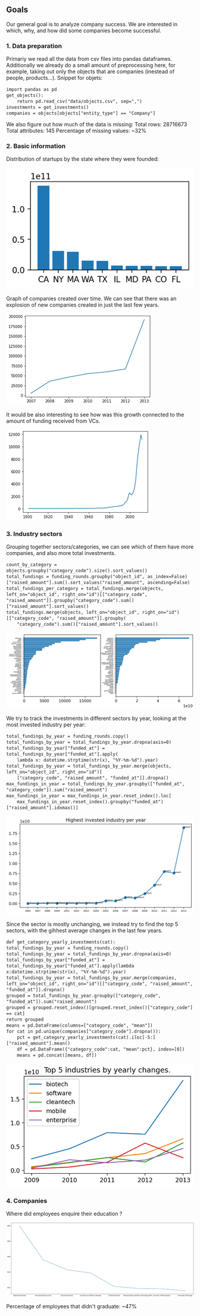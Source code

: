## Goals
Our general goal is to analyze company success. We are interested in which, why, and how did some companies become successful.
### 1. Data preparation
Primariy we read all the data from csv files into pandas dataframes. Additionally we already do a small amount of preprocessing here, for example, taking out only the objects that are companies (inestead of people, products...). Snippet for objets:

    import pandas as pd
    get_objects():
        return pd.read_csv("data/objects.csv", sep=",")
    investments = get_investments()
    companies = objects[objects["entity_type"] == "Company"]

We also figure out how much of the data is missing:
Total rows: 28716673
Total attributes: 145
Percentage of missing values: ~32%

### 2. Basic information
Distribution of startups by the state where they were founded:

![Locations](/images/location_bar.png)

Graph of companies created over time. We can see that there was an explosion of new companies created in just the last few years.

![Companies_time](/images/companies_over_time.png)

It would be also interesting to see how was this growth connected to the amount of funding received from VCs.

![Investment_time](/images/investment_over_time.png)

### 3. Industry sectors
Grouping together sectors/categories, we can see which of them have more companies, and also more total investments.

    count_by_category = objects.groupby("category_code").size().sort_values()
    total_fundings = funding_rounds.groupby("object_id", as_index=False)["raised_amount"].sum().sort_values("raised_amount", ascending=False)
    total_fundings_per_category = total_fundings.merge(objects, left_on="object_id", right_on="id")[["category_code", "raised_amount"]].groupby("category_code").sum()["raised_amount"].sort_values()
    total_fundings.merge(objects, left_on="object_id", right_on="id")[["category_code", "raised_amount"]].groupby(
        "category_code").sum()["raised_amount"].sort_values()

![total_comp_investments](/images/total_comp_investments.png)

We try to track the investments in different sectors by year, looking at the most invested industry per year:

    total_fundings_by_year = funding_rounds.copy()
    total_fundings_by_year = total_fundings_by_year.dropna(axis=0)
    total_fundings_by_year["funded_at"] = total_fundings_by_year["funded_at"].apply(
        lambda x: datetime.strptime(str(x), "%Y-%m-%d").year)
    total_fundings_by_year = total_fundings_by_year.merge(objects, left_on="object_id", right_on="id")[
        ["category_code", "raised_amount", "funded_at"]].dropna()
    max_fundings_in_year = total_fundings_by_year.groupby(["funded_at", "category_code"]).sum("raised_amount")
    max_fundings_in_year = max_fundings_in_year.reset_index().loc[
        max_fundings_in_year.reset_index().groupby("funded_at")["raised_amount"].idxmax()]

![Yearly_best](/images/yearly_best.png)

Since the sector is mostly unchanging, we instead try to find the top 5 sectors, with the gihhest average changes in the last few years.

    def get_category_yearly_investments(cat):
    total_fundings_by_year = funding_rounds.copy()
    total_fundings_by_year = total_fundings_by_year.dropna(axis=0)
    total_fundings_by_year["funded_at"] = total_fundings_by_year["funded_at"].apply(lambda x:datetime.strptime(str(x), "%Y-%m-%d").year)
    total_fundings_by_year = total_fundings_by_year.merge(companies, left_on="object_id", right_on="id")[["category_code", "raised_amount", "funded_at"]].dropna()
    grouped = total_fundings_by_year.groupby(["category_code", "funded_at"]).sum("raised_amount")
    grouped = grouped.reset_index()[grouped.reset_index()["category_code"] == cat]
    return grouped
    means = pd.DataFrame(columns=["category_code", "mean"])
    for cat in pd.unique(companies["category_code"].dropna()):
        pct = get_category_yearly_investments(cat).iloc[-5:]["raised_amount"].mean()
        df = pd.DataFrame({"category_code":cat, "mean":pct}, index=[0])
        means = pd.concat([means, df])

![top_5_yearly](/images/top_5_yearly.png)

### 4. Companies

Where did employees enquire their education ?

![university_amounts](/images/university_amounts.png)

Percentage of employees that didn't graduate: ~47%


